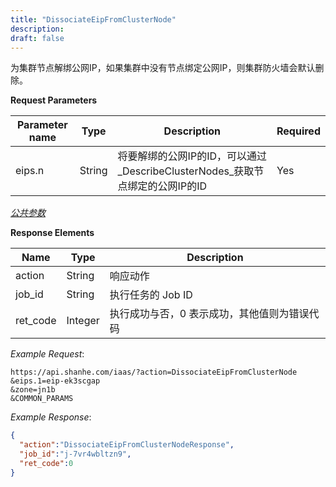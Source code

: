 ```yaml
---
title: "DissociateEipFromClusterNode"
description: 
draft: false
---
```




为集群节点解绑公网IP，如果集群中没有节点绑定公网IP，则集群防火墙会默认删除。

**Request Parameters**

| Parameter name | Type | Description | Required |
| --- | --- | --- | --- |
| eips.n | String | 将要解绑的公网IP的ID，可以通过_DescribeClusterNodes_获取节点绑定的公网IP的ID | Yes |

[_公共参数_](../../../../parameters/)

**Response Elements**

| Name | Type | Description |
| --- | --- | --- |
| action | String | 响应动作 |
| job_id | String | 执行任务的 Job ID |
| ret_code | Integer | 执行成功与否，0 表示成功，其他值则为错误代码 |

_Example Request_:

```
https://api.shanhe.com/iaas/?action=DissociateEipFromClusterNode
&eips.1=eip-ek3scgap
&zone=jn1b
&COMMON_PARAMS
```

_Example Response_:

```json
{
  "action":"DissociateEipFromClusterNodeResponse",
  "job_id":"j-7vr4wbltzn9",
  "ret_code":0
}
```


